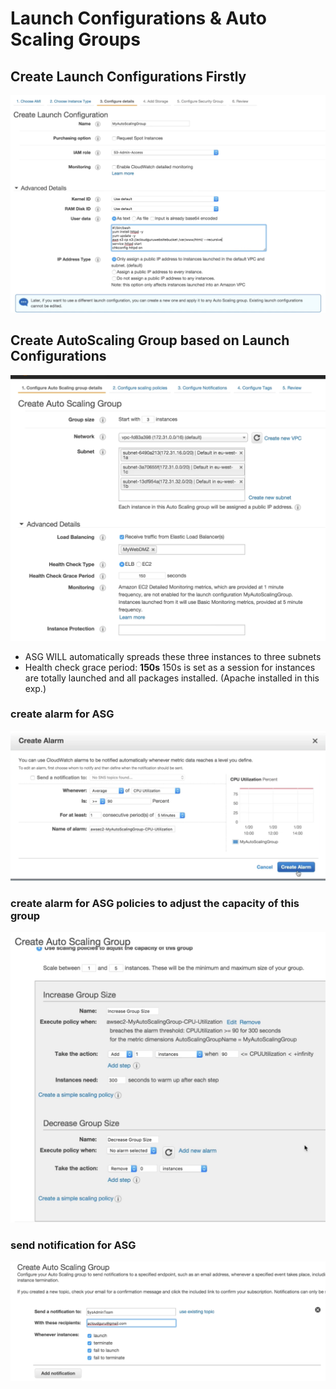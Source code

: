# Launch Configurations & Auto Scaling Groups

## Create Launch Configurations Firstly

![Alt Image Text](images/13_1.jpg "body image")


## Create AutoScaling Group based on Launch Configurations

![Alt Image Text](images/13_2.jpg "body image")

* ASG WILL automatically spreads these three instances to three subnets
* Health check grace period: **150s**  150s is set as a session for instances are totally launched and all packages installed. (Apache installed in this exp.)

### create alarm for ASG

![Alt Image Text](images/13_3.jpg "body image")


### create alarm for ASG policies to adjust the capacity of this group

![Alt Image Text](images/13_4.jpg "body image")


### send notification for ASG

![Alt Image Text](images/13_5.jpg "body image")